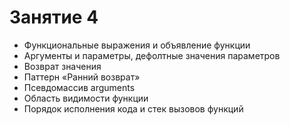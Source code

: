 # Занятие 4

- Функциональные выражения и объявление функции
- Аргументы и параметры, дефолтные значения параметров
- Возврат значения
- Паттерн «Ранний возврат»
- Псевдомассив arguments
- Область видимости функции
- Порядок исполнения кода и стек вызовов функций
